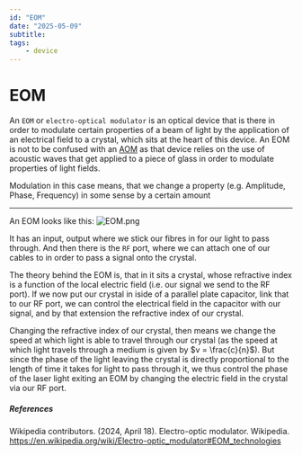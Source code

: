 ```yaml
---
id: "EOM"
date: "2025-05-09"
subtitle: 
tags:
    - device
---
```


# EOM

An `EOM` or `electro-optical modulator` is an optical device that is there in order to modulate certain properties of a beam of light by the application of an electrical field to a crystal, which sits at the heart of this device. 
An EOM is not to be confused with an [AOM](general_knowledge/AOM.md) as that device relies on the use of acoustic waves that get applied to a piece of glass in order to modulate properties of light fields.

Modulation in this case means, that we change a property (e.g. Amplitude, Phase, Frequency) in some sense by a certain amount

---

An EOM looks like this:
![EOM.png](assets/imgs/EOM.png)

It has an input, output where we stick our fibres in for our light to pass through. And then there is the `RF` port, where we can attach one of our cables to in order to pass a signal onto the crystal.

The theory behind the EOM is, that in it sits a crystal, whose refractive index is a function of the local electric field (i.e. our signal we send to the RF port). If we now put our crystal in iside of a parallel plate capacitor, link that to our RF port, we can control the electrical field in the capacitor with our signal, and by that extension the refractive index of our crystal. 

Changing the refractive index of our crystal, then means we change the speed at which light is able to travel through our crystal (as the speed at which light travels through a medium is given by $v = \frac{c}{n}$). But since the phase of the light leaving the crystal is directly proportional to the length of time it takes for light to pass through it, we thus control the phase of the laser light exiting an EOM by changing the electric field in the crystal via our RF port.

##### References
Wikipedia contributors. (2024, April 18). Electro-optic modulator. Wikipedia. https://en.wikipedia.org/wiki/Electro-optic_modulator#EOM_technologies
